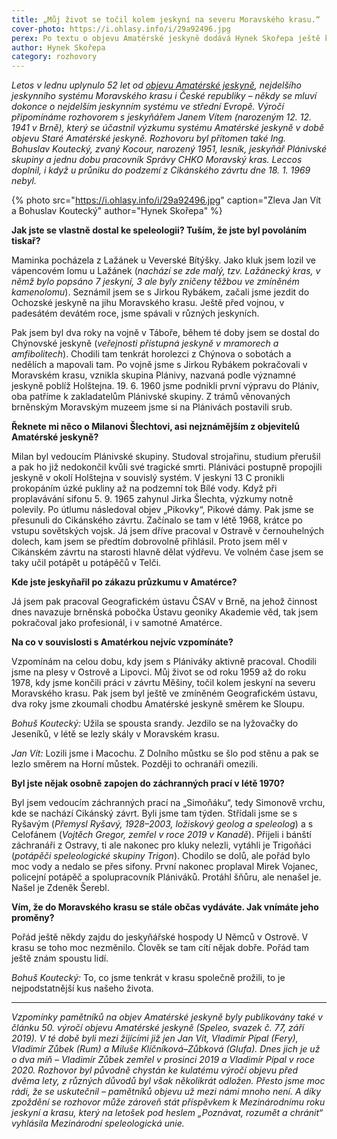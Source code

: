 ```yaml
---
title: „Můj život se točil kolem jeskyní na severu Moravského krasu.“
cover-photo: https://i.ohlasy.info/i/29a92496.jpg
perex: Po textu o objevu Amatérské jeskyně dodává Hynek Skořepa ještě krátký rozhovor s jeskyňářem Janem Vítem, který se účastnil výzkumu systému Amatérské jeskyně v době objevu Staré Amatérské jeskyně.
author: Hynek Skořepa
category: rozhovory
---
```


*Letos v lednu uplynulo 52 let od [objevu Amatérské jeskyně](https://ohlasy.info/clanky/2021/01/amaterska-jeskyne.html), nejdelšího jeskynního systému Moravského krasu i České republiky – někdy se mluví dokonce o nejdelším jeskynním systému ve střední Evropě. Výročí připomínáme rozhovorem s jeskyňářem Janem Vítem (narozeným 12. 12. 1941 v Brně), který se účastnil výzkumu systému Amatérské jeskyně v době objevu Staré Amatérské jeskyně. Rozhovoru byl přítomen také Ing. Bohuslav Koutecký, zvaný Kocour, narozený 1951, lesník, jeskyňář Plánivské skupiny a jednu dobu pracovník Správy CHKO Moravský kras. Leccos doplnil, i když u průniku do podzemí z Cikánského závrtu dne 18. 1. 1969 nebyl.*

{% photo src="https://i.ohlasy.info/i/29a92496.jpg" caption="Zleva Jan Vít a Bohuslav Koutecký" author="Hynek Skořepa" %}

**Jak jste se vlastně dostal ke speleologii? Tuším, že jste byl povoláním tiskař?**

Maminka pocházela z Lažánek u Veverské Bítýšky. Jako kluk jsem lozil ve vápencovém lomu u Lažánek (*nachází se zde malý, tzv. Lažánecký kras, v němž bylo popsáno 7 jeskyní, 3 ale byly zničeny těžbou ve zmíněném kamenolomu*). Seznámil jsem se s Jirkou Rybákem, začali jsme jezdit do Ochozské jeskyně na jihu Moravského krasu. Ještě před vojnou, v padesátém devátém roce, jsme spávali v různých jeskyních.

Pak jsem byl dva roky na vojně v Táboře, během té doby jsem se dostal do Chýnovské jeskyně (*veřejnosti přístupná jeskyně v mramorech a amfibolitech*). Chodili tam tenkrát horolezci z Chýnova o sobotách a nedělích a mapovali tam. Po vojně jsme s Jirkou Rybákem pokračovali v Moravském krasu, vznikla skupina Plánivy, nazvaná podle významné jeskyně poblíž Holštejna. 19. 6. 1960 jsme podnikli první výpravu do Plániv, oba patříme k zakladatelům Plánivské skupiny. Z trámů věnovaných brněnským Moravským muzeem jsme si na Plánivách postavili srub.

**Řeknete mi něco o Milanovi Šlechtovi, asi nejznámějším z objevitelů Amatérské jeskyně?**

Milan byl vedoucím Plánivské skupiny. Studoval strojařinu, studium přerušil a pak ho již nedokončil kvůli své tragické smrti. Plániváci postupně propojili jeskyně v okolí Holštejna v souvislý systém. V jeskyni 13 C pronikli prokopáním úzké pukliny až na podzemní tok Bílé vody. Když při proplavávání sifonu 5. 9. 1965 zahynul Jirka Šlechta, výzkumy notně polevily. Po útlumu následoval objev „Pikovky“, Pikové dámy. Pak jsme se přesunuli do Cikánského závrtu. Začínalo se tam v létě 1968, krátce po vstupu sovětských vojsk. Já jsem dříve pracoval v Ostravě v černouhelných dolech, kam jsem se předtím dobrovolně přihlásil. Proto jsem měl v Cikánském závrtu na starosti hlavně dělat výdřevu. Ve volném čase jsem se taky učil potápět u potápěčů v Telči.

**Kde jste jeskyňařil po zákazu průzkumu v Amatérce?**

Já jsem pak pracoval Geografickém ústavu ČSAV v Brně, na jehož činnost dnes navazuje brněnská pobočka Ústavu geoniky Akademie věd, tak jsem pokračoval jako profesionál, i v samotné Amatérce.

**Na co v souvislosti s Amatérkou nejvíc vzpomínáte?**

Vzpomínám na celou dobu, kdy jsem s Plániváky aktivně pracoval. Chodili jsme na plesy v Ostrově a Lipovci. Můj život se od roku 1959 až do roku 1978, kdy jsme končili práci v závrtu Měšiny, točil kolem jeskyní na severu Moravského krasu. Pak jsem byl ještě ve zmíněném Geografickém ústavu, dva roky jsme zkoumali chodbu Amatérské jeskyně směrem ke Sloupu.

*Bohuš Koutecký:* Užila se spousta srandy. Jezdilo se na lyžovačky do Jeseníků, v létě se lezly skály v Moravském krasu.

*Jan Vít:* Lozili jsme i Macochu. Z Dolního můstku se šlo pod stěnu a pak se lezlo směrem na Horní můstek. Později to ochranáři omezili.

**Byl jste nějak osobně zapojen do záchranných prací v létě 1970?**

Byl jsem vedoucím záchranných prací na „Simoňáku“, tedy Simonově vrchu, kde se nachází Cikánský závrt. Byli jsme tam týden. Střídali jsme se s Ryšavým (*Přemysl Ryšavý, 1928–2003, ložiskový geolog a speleolog*) a s Celofánem (*Vojtěch Gregor, zemřel v roce 2019 v Kanadě*). Přijeli i bánští záchranáři z Ostravy, ti ale nakonec pro kluky nelezli, vytáhli je Trigoňáci (*potápěči speleologické skupiny Trigon*). Chodilo se dolů, ale pořád bylo moc vody a nedalo se přes sifony. První nakonec proplaval Mirek Vojanec, policejní potápěč a spolupracovník Plániváků. Protáhl šňůru, ale nenašel je. Našel je Zdeněk Šerebl.

**Vím, že do Moravského krasu se stále občas vydáváte. Jak vnímáte jeho proměny?**

Pořád ještě někdy zajdu do jeskyňářské hospody U Němců v Ostrově. V krasu se toho moc nezměnilo. Člověk se tam cítí nějak dobře. Pořád tam ještě znám spoustu lidí.

*Bohuš Koutecký:* To, co jsme tenkrát v krasu společně prožili, to je nejpodstatnější kus našeho života.

---

*Vzpomínky pamětníků na objev Amatérské jeskyně byly publikovány také v článku 50. výročí objevu Amatérské jeskyně (Speleo, svazek č. 77, září 2019). V té době byli mezi žijícími již jen Jan Vít, Vladimír Pípal (Fery), Vladimír Zůbek (Rum) a Miluše Klíčníková–Zůbková (Glufa). Dnes jich je už o dva míň – Vladimír Zůbek zemřel v prosinci 2019 a Vladimír Pípal v roce 2020. Rozhovor byl původně chystán ke kulatému výročí objevu před dvěma lety, z různých důvodů byl však několikrát odložen. Přesto jsme moc rádi, že se uskutečnil – pamětníků objevu už mezi námi mnoho není. A díky zpoždění se rozhovor může zároveň stát příspěvkem k Mezinárodnímu roku jeskyní a krasu, který na letošek pod heslem „Poznávat, rozumět a chránit“ vyhlásila Mezinárodní speleologická unie.*
